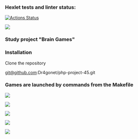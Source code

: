 ### Hexlet tests and linter status:
[![Actions Status](https://github.com/Dr4gonet/php-project-45/workflows/hexlet-check/badge.svg)](https://github.com/Dr4gonet/php-project-45/actions)

<a href="https://codeclimate.com/github/Dr4gonet/php-project-45/maintainability"><img src="https://api.codeclimate.com/v1/badges/727b0353766fc1bbee53/maintainability" /></a>

### Study project "Brain Games"

### Installation

Сlone the repository

git@github.com:Dr4gonet/php-project-45.git

### Games are launched by commands from the Makefile


<a href="https://asciinema.org/a/8YOO7wYnxZK98Oem6dzHsfCv0" target="_blank"><img src="https://asciinema.org/a/8YOO7wYnxZK98Oem6dzHsfCv0.svg" /></a>

<a href="https://asciinema.org/a/94OFaIgegJPUIYfcTmZ9k3VKs" target="_blank"><img src="https://asciinema.org/a/94OFaIgegJPUIYfcTmZ9k3VKs.svg" /></a>

<a href="https://asciinema.org/a/nbOAiB1KX6gaEHniRTm2jW3Mo" target="_blank"><img src="https://asciinema.org/a/nbOAiB1KX6gaEHniRTm2jW3Mo.svg" /></a>

<a href="https://asciinema.org/a/WREkaU4xv34fQRaHx0FxlCW1C" target="_blank"><img src="https://asciinema.org/a/WREkaU4xv34fQRaHx0FxlCW1C.svg" /></a>

<a href="https://asciinema.org/a/Nw4YWLaSclxbiIFzz6HAgJPcI" target="_blank"><img src="https://asciinema.org/a/Nw4YWLaSclxbiIFzz6HAgJPcI.svg" /></a>
